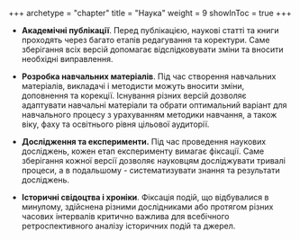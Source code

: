+++
archetype = "chapter"
title = "Наука"
weight = 9
showInToc = true
+++

-   **Академічні публікації**. Перед публікацією, наукові статті та
    книги проходять через багато етапів редагування та коректури. Саме
    зберігання всіх версій допомагає відслідковувати зміни та вносити
    необхідні виправлення.

-   **Розробка навчальних матеріалів**. Під час створення навчальних
    матеріалів, викладачі і методисти можуть вносити зміни, доповнення
    та корекції. Існування різних версій дозволяє адаптувати навчальні
    матеріали та обрати оптимальний варіант для навчального процесу з
    урахуванням методики навчання, а також віку, фаху та освітнього
    рівня цільової аудиторії.

-   **Дослідження та експерименти.** Під час проведення наукових
    досліджень, кожен етап експерименту вимагає фіксації. Саме
    зберігання кожної версії дозволяє науковцям досліджувати тривалі
    процеси, а в подальшому - систематизувати знання та результати
    досліджень.

-   **Історичні свідоцтва і хроніки**. Фіксація подій, що відбувалися в
    минулому, здійснена різними дослідниками або протягом різних часових
    інтервалів критично важлива для всебічного ретроспективного аналізу
    історичних подій та джерел.
